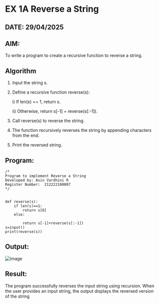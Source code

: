 # EX 1A Reverse a String
## DATE: 29/04/2025
## AIM:
To write a program to create a recursive function to reverse a string.

## Algorithm
1. Input the string s.
2. Define a recursive function reverse(s):
   
     i) If len(s) == 1, return s.
   
     ii) Otherwise, return s[-1] + reverse(s[:-1]).
   
4. Call reverse(s) to reverse the string.
5. The function recursively reverses the string by appending characters from the end.
6. Print the reversed string.

## Program:
```
/*
Program to implement Reverse a String
Developed by: Asin Vardhini R
Register Number:  212222100007
*/


def reverse(s):
    if len(s)==1:
        return s[0]
    else:
        
        return s[-1]+reverse(s[:-1])
s=input()
print(reverse(s))
```
## Output:
![image](https://github.com/user-attachments/assets/e71a969a-aaf9-43bd-be96-2f0325f7ad94)



## Result:
The program successfully reverses the input string using recursion. When the user provides an input string, the output displays the reversed version of the string
